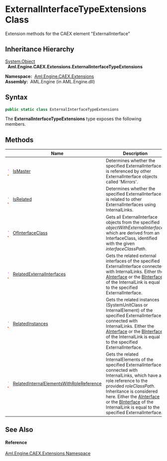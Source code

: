 ExternalInterfaceTypeExtensions Class
=====================================
Extension methods for the CAEX element "ExternalInterface"


Inheritance Hierarchy
---------------------
[System.Object][1]  
  **Aml.Engine.CAEX.Extensions.ExternalInterfaceTypeExtensions**  

  **Namespace:**  [Aml.Engine.CAEX.Extensions][2]  
  **Assembly:**  AML.Engine (in AML.Engine.dll)

Syntax
------

```csharp
public static class ExternalInterfaceTypeExtensions
```

The **ExternalInterfaceTypeExtensions** type exposes the following members.


Methods
-------

                                 | Name                                           | Description                                                                                                                                                                                                                                                                                                        
-------------------------------- | ---------------------------------------------- | ------------------------------------------------------------------------------------------------------------------------------------------------------------------------------------------------------------------------------------------------------------------------------------------------------------------ 
![Public method]![Static member] | [IsMaster][3]                                  | Determines whether the specified ExternalInterface is referenced by other ExternalInterface objects called 'Mirrors'.                                                                                                                                                                                              
![Public method]![Static member] | [IsRelated][4]                                 | Determines whether the specified ExternalInterface is related to other ExternalInterfaces using InternalLinks.                                                                                                                                                                                                     
![Public method]![Static member] | [OfInterfaceClass][5]                          | Gets all ExternalInterface objects from the specified *objectWithExternalInterface*, which are derived from an InterfaceClass, identified with the given *interfaceClassPath*.                                                                                                                                     
![Public method]![Static member] | [RelatedExternalInterfaces][6]                 | Gets the related external interfaces of the specified ExternalInterface connected with InternalLinks. Either the [AInterface][7] or the [BInterface][8] of the InternalLink is equal to the specified ExternalInterface.                                                                                           
![Public method]![Static member] | [RelatedInstances][9]                          | Gets the related instances (SystemUnitClass or InternalElement) of the specified ExternalInterface connected with InternalLinks. Either the [AInterface][7] or the [BInterface][8] of the InternalLink is equal to the specified ExternalInterface.                                                                
![Public method]![Static member] | [RelatedInternalElementsWithRoleReference][10] | Gets the related InternalElements of the specified ExternalInterface connected with InternalLinks, which have a role reference to the provided *roleClassPath*. Inheritance is considered here. Either the [AInterface][7] or the [BInterface][8] of the InternalLink is equal to the specified ExternalInterface. 


See Also
--------

#### Reference
[Aml.Engine.CAEX.Extensions Namespace][2]  

[1]: https://docs.microsoft.com/dotnet/api/system.object
[2]: ../README.md
[3]: IsMaster.md
[4]: IsRelated.md
[5]: OfInterfaceClass.md
[6]: RelatedExternalInterfaces.md
[7]: ../../Aml.Engine.CAEX/InternalLinkType/AInterface.md
[8]: ../../Aml.Engine.CAEX/InternalLinkType/BInterface.md
[9]: RelatedInstances.md
[10]: RelatedInternalElementsWithRoleReference.md
[11]: https://www.automationml.org
[12]: ../../icons/logoShade.png
[Public method]: ../../icons/pubmethod.gif "Public method"
[Static member]: ../../icons/static.gif "Static member"